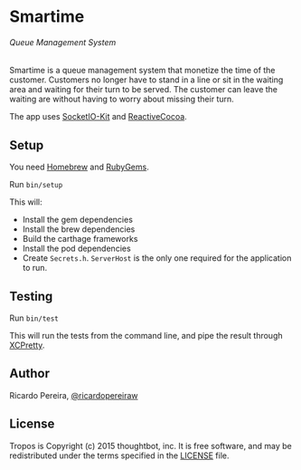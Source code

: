 Smartime
===============

###### Queue Management System

Smartime is a queue management system that monetize the time of the customer. Customers no longer have to stand in a line or sit in the waiting area and waiting for their turn to be served. The customer can leave the waiting are without having to worry about missing their turn.

The app uses [SocketIO-Kit](https://github.com/ricardopereira/SocketIO-Kit) and [ReactiveCocoa](https://github.com/ReactiveCocoa/ReactiveCocoa).

Setup
-----

You need [Homebrew](http://brew.sh) and [RubyGems](https://rubygems.org).

Run `bin/setup`

This will:

- Install the gem dependencies
- Install the brew dependencies
- Build the carthage frameworks
- Install the pod dependencies
- Create `Secrets.h`. `ServerHost` is the only one required for the
  application to run.
  
Testing
-----

Run `bin/test`

This will run the tests from the command line, and pipe the result through [XCPretty]().

Author
------

Ricardo Pereira, [@ricardopereiraw](https://twitter.com/ricardopereiraw)

License
-------

Tropos is Copyright (c) 2015 thoughtbot, inc. It is free software,
and may be redistributed under the terms specified in the [LICENSE] file.

[LICENSE]: /LICENSE